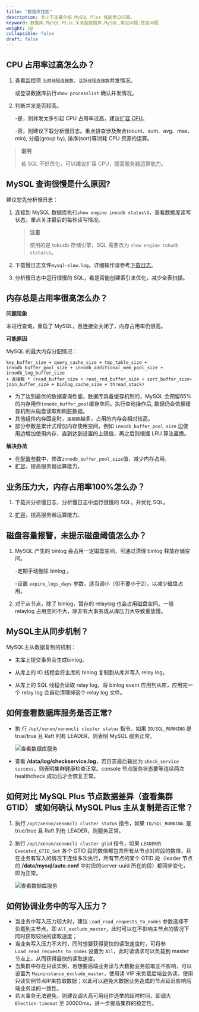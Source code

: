 ```yaml
---
title: "数据库性能"
description: 本小节主要介绍 MySQL Plus 性能常见问题。 
keyword: 数据库,MySQL PLus,关系型数据库,MySQL,常见问题,性能问题
weight: 10
collapsible: false
draft: false
---
```


## CPU 占用率过高怎么办？

1. 查看监控项 `当前线程连接数`、`活跃线程连接数`并发情况。
   
   或登录数据库执行`show processlist` 确认并发情况。
   
2. 判断并发是否较高。
   
   -是，则并发太多引起 CPU 占用率过高，建议[扩容 CPU](../../manual/node_lifecycle/capacity_expansion)。

   -否，则建议下载分析慢日志。重点排查涉及聚合(count、sum、avg、max、min), 分组(group by), 排序(sort)等消耗 CPU 资源的运算。

> **说明**
> 
> 若 SQL 不好优化，可以建议扩容 CPU，提高服务器运算能力。

## MySQL 查询很慢是什么原因?

建议您先分析慢日志：

1. 连接到 MySQL 数据库执行`show engine innodb status\G`，查看数据库读写状态，重点关注最后的每秒读写情况。

   > **注意**
   >
   > 使用的是 tokudb 存储引擎，SQL 需要改为 `show engine tokudb status\G`。

2. 下载慢日志文件`mysql-slow.log`。详细操作请参考[下载日志](../../manual/mgt_log/download_log)。

3. 分析慢日志中运行很慢的 SQL，看是否能创建索引来优化，减少全表扫描。

## 内存总是占用率很高怎么办？

**问题现象**

未进行查询，重启了 MySQL，且连接全关闭了，内存占用率仍很高。

**可能原因**

MySQL 的最大内存分配情况：

```shell
key_buffer_size + query_cache_size + tmp_table_size + innodb_buffer_pool_size + innodb_additional_mem_pool_size + innodb_log_buffer_size
+ 连接数 * (read_buffer_size + read_rnd_buffer_size + sort_buffer_size+ join_buffer_size + binlog_cache_size + thread_stack)
```

- 为了达到最优的数据查询性能，数据库具备缓存机制的，MySQL 会预留65%的内存用作`innode_buffer_pool`缓存空间。执行查询操作后, 数据仍会依据缓存机制从磁盘读取和刷脏数据。
- 其他组件内存固定时，`连接数`越多，占用的内存会相对较高。
- 部分参数是累计式增加内存使用空间，例如 `innodb_buffer_pool_size` 边使用边增加使用内存，直到达到设置的上限值，再之后则根据 LRU 算法置换。

**解决办法**

- 在[配置参数](../../manual/config_para/modify_para)中，修改`innodb_buffer_pool_size`值，减少内存占用。
- [扩容](../../manual/node_lifecycle/capacity_expansion)，提高服务器运算能力。

## 业务压力大，内存占用率100%怎么办？

1. 下载并分析慢日志，分析慢日志中运行很慢的 SQL，并优化 SQL。

2. [扩容](../../manual/node_lifecycle/capacity_expansion)，提高服务器运算能力。

## 磁盘容量报警，未提示磁盘阈值怎么办？

1. MySQL 产生的 binlog 会占用一定磁盘空间，可通过清理 binlog 释放存储空间。
   
   -定期手动删除 binlog 。
   
   -设置 `expire_logs_days` 参数，适当调小（但不要小于2），以减少磁盘占用。

2. 对于从节点，除了 binlog，暂存的 relaylog 也会占用磁盘空间。一般 relaylog 占用空间不大，除非有大事务或从库压力大导致重放慢。

## MySQL主从同步机制？

MySQL主从数据复制的机制：

- 主库上提交事务会生成binlog。

- 从库上的 IO 线程会将主库的 binlog 复制到从库并写入 relay log。

- 从库上的 SQL 线程会读取 relay log，将 binlog event 应用到从库，应用完一个 relay log 会自动清理掉这个 relay log 文件。

## 如何查看数据库服务是否正常?

* 执 行 `/opt/xenon/xenoncli cluster status` 指令，如果 `IO/SQL_RUNNING` 是 true/true 且 Raft 列有 LEADER，则表明 MySQL 服务正常。

  ![查看数据库服务](../../_images/performance_01.png) 

* 查看 **/data/log/checkservice.log**，若日志最后输出为 `check_service success`，则表明集群健康检查正常。console 节点服务状态要等连续两次 healthcheck 成功后才会恢复正常。

## 如何对比 MySQL Plus 节点数据差异（查看集群GTID） 或如何确认 MySQL Plus 主从复制是否正常？

1. 执行  `/opt/xenon/xenoncli cluster status` 指令，如果 `IO/SQL_RUNNING `是 true/true 且 Raft 列有 LEADER，则服务正常。

2. 执行 `/opt/xenon/xenoncli cluster gtid` 指令，如果 `LEADER的Executed_GTID_Set` 各个 GTID 段的数值都包含所有从节点对应段的数值，且在业务有写入的情况下连续多次执行，所有节点的某个 GTID 段（leader 节点的 **/data/mysql/auto.conf** 中对应的server-uuid 所在的段）都同步变化，即为正常。

   ![查看数据库服务](../../_images/performance_02.png) 

## 如何协调业务中的写入压力？

* 当业务中写入压力较大时，建议 `Load_read_requests_to_nodes` 参数选择不负载到主节点，即 `All_exclude_master`，此时可以在不影响主节点的情况下同时获取较快的读取速度；
* 当业务写入压力不大时，同时想要获得更快的读取速度时，可将参 `Load_read_requests_to_nodes` 设置为 `All`，此时读请求可以负载到 master 节点上，从而获得最快的读取速度。
* 当集群中存在只读实例，若想要后端业务读与大数据业务拉取互不影响，可以设置为 `Maininstance_exclude_master`，使用读  VIP 来负载后端业务读，使用只读实例节点IP来拉取数据；以此可以避免大数据业务造成的节点延迟影响后端业务读的一致性。
* 若大事务无法避免，则建议调大高可用组件选举的超时时间，即调大 `Election-timeout` 至 30000ms，进一步提高集群的稳定性。


